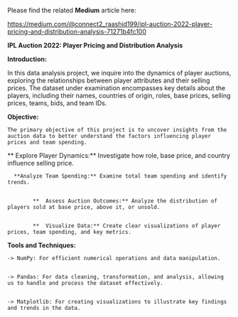 Please find the related **Medium** article here:


 https://medium.com/@connect2_raashid199/ipl-auction-2022-player-pricing-and-distribution-analysis-71271b4fc100




**IPL Auction 2022: Player Pricing and Distribution Analysis**


**Introduction:**

  In this data analysis project, we inquire into the dynamics of player auctions, exploring the relationships between player attributes and their selling prices. 
  The dataset under examination encompasses key details about the players, including their names, countries of origin, roles, base prices, 
  selling prices, teams, bids, and team IDs.



**Objective:**

    The primary objective of this project is to uncover insights from the auction data to better understand the factors influencing player prices and team spending. 
    
   ** Explore Player Dynamics:** Investigate how role, base price, and country influence selling price.

   
	  **Analyze Team Spending:** Examine total team spending and identify trends.

			
			**	Assess Auction Outcomes:** Analyze the distribution of players sold at base price, above it, or unsold.

			
			**	Visualize Data:** Create clear visualizations of player prices, team spending, and key metrics.

  
**Tools and Techniques:**

    -> NumPy: For efficient numerical operations and data manipulation.

    
    -> Pandas: For data cleaning, transformation, and analysis, allowing us to handle and process the dataset effectively.

    
    -> Matplotlib: For creating visualizations to illustrate key findings and trends in the data.

